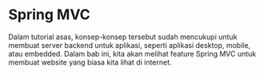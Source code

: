 # Spring MVC

Dalam tutorial asas, konsep-konsep tersebut sudah mencukupi untuk membuat server
backend untuk aplikasi, seperti aplikasi desktop, mobile, atau embedded. Dalam
bab ini, kita akan melihat feature Spring MVC untuk membuat website yang biasa
kita lihat di internet.
